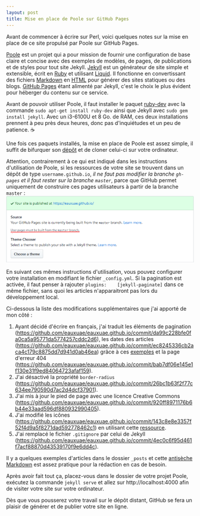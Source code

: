 ```yaml
---
layout: post
title: Mise en place de Poole sur GitHub Pages
---
```


Avant de commencer à écrire sur Perl, voici quelques notes sur la mise en place de ce site propulsé par Poole sur GitHub Pages.

[Poole](http://getpoole.com/) est un projet qui a pour mission de fournir une configuration de base claire et concise avec des exemples de modèles, de pages, de publications et de styles pour tout site Jekyll. [Jekyll](https://jekyllrb.com/) est un générateur de site simple et extensible, écrit en [Ruby](https://www.ruby-lang.org/) et utilisant [Liquid](https://shopify.github.io/liquid/). Il fonctionne en convertissant des fichiers [Markdown](https://daringfireball.net/projects/markdown/) en [HTML](https://w3c.github.io/html/) pour générer des sites statiques ou des blogs. [GitHub Pages](https://pages.github.com/) étant alimenté par Jekyll, c'est le choix le plus évident pour héberger du contenu sur ce service.

Avant de pouvoir utiliser Poole, il faut installer le paquet [ruby-dev](https://packages.ubuntu.com/bionic/ruby-dev) avec la commande `sudo apt-get install ruby-dev` ainsi que Jekyll avec `sudo gem install jekyll`. Avec un i3-6100U et 8 Go. de RAM, ces deux installations prennent à peu près deux heures, donc pas d'inquiétudes et un peu de patience. ☕

Une fois ces paquets installés, la mise en place de Poole est assez simple, il suffit de bifurquer son [dépôt](https://github.com/poole/poole) et de cloner celui-ci sur votre ordinateur.

Attention, contrairement à ce qui est indiqué dans les instructions d'utilisation de Poole, si les ressources de votre site se trouvent dans un dépôt de type `username.github.io`, *il ne faut pas modifier la branche `gh-pages` et il faut rester sur la branche `master`*, parce que GitHub permet uniquement de construire ces pages utilisateurs à partir de la branche `master` : ![alt text](../public/2019-12-03-01.png "User pages must be built from the master branch.")

En suivant ces mêmes instructions d'utilisation, vous pouvez configurer votre installation en modifiant le fichier `_config.yml`. Si la pagination est activée, il faut penser à rajouter `plugins:    [jekyll-paginate]` dans ce même fichier, sans quoi les articles n'apparaitront pas lors du développement local.

Ci-dessous la liste des modifications supplémentaires que j'ai apporté de mon côté :

1. Ayant décidé d'écrire en français, j'ai traduit les éléments de pagination (https://github.com/eauxuae/eauxuae.github.io/commit/da99c228bfe0fa0ca5a95771da5774257cddc2d6), les dates des articles (https://github.com/eauxuae/eauxuae.github.io/commit/ec8245336cb2aca4c179c8875dd7d941d0ab46ea) grâce à ces [exemples](http://alanwsmith.com/jekyll-liquid-date-formatting-examples) et la page d'erreur 404 (https://github.com/eauxuae/eauxuae.github.io/commit/bab7df06e145e1f130e31f9ed84064723afaf159).
2. J'ai désactivé la propriété `border-radius` (https://github.com/eauxuae/eauxuae.github.io/commit/26bc1b63f2f77c634ee790590d7ac2d4dcf37901).
3. J'ai mis à jour le pied de page avec une licence Creative Commons (https://github.com/eauxuae/eauxuae.github.io/commit/920ff8971176b6b44e33aad596df880932990405).
4. J'ai modifié les icônes (https://github.com/eauxuae/eauxuae.github.io/commit/143c8e8e3357f52f4d9a5f8271dad592778462c1) en utilisant cette [ressource](https://www.flaticon.com/free-icon/drop_616878). 
5. J'ai remplacé le fichier `.gitignore` par celui de Jekyll (https://github.com/eauxuae/eauxuae.github.io/commit/4ec0c6f95d461f7acf88870d43539170f9e6dd4c).

Il y a quelques exemples d'articles dans le dossier `_posts` et cette [antisèche Markdown](https://guides.github.com/pdfs/markdown-cheatsheet-online.pdf) est assez pratique pour la rédaction en cas de besoin.

Après avoir fait tout ça, placez-vous dans le dossier de votre projet Poole, exécutez la commande `jekyll serve` et allez sur http://localhost:4000 afin de visiter votre site sur votre ordinateur.

Dès que vous pousserez votre travail sur le dépôt distant, GitHub se fera un plaisir de générer et de publier votre site en ligne.
